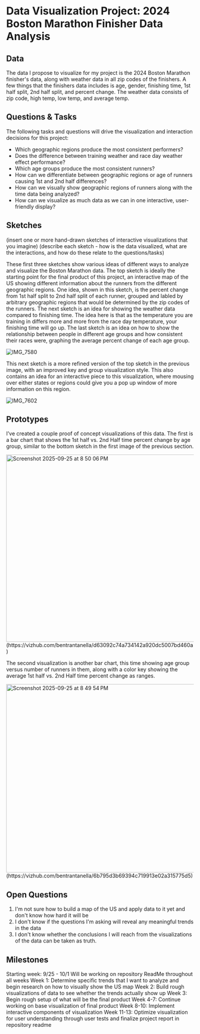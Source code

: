 # Data Visualization Project: 2024 Boston Marathon Finisher Data Analysis

## Data

The data I propose to visualize for my project is the 2024 Boston Marathon finisher's data, along with weather data in all zip codes of the finishers. A few things that the finishers data includes is age, gender, finishing time, 1st half split, 2nd half split, and percent change. The weather data consists of zip code, high temp, low temp, and average temp.


## Questions & Tasks

The following tasks and questions will drive the visualization and interaction decisions for this project:

 * Which geographic regions produce the most consistent performers?
 * Does the difference between training weather and race day weather effect performance?
 * Which age groups produce the most consistent runners?
 * How can we differentiate between geographic regions or age of runners causing 1st and 2nd half differences?
 * How can we visually show geographic regions of runners along with the time data being analyzed?
 * How can we visualize as much data as we can in one interactive, user-friendly display?

## Sketches

(insert one or more hand-drawn sketches of interactive visualizations that you imagine)
(describe each sketch - how is the data visualized, what are the interactions, and how do these relate to the questions/tasks)

These first three sketches show various ideas of different ways to analyze and visualize the Boston Marathon data. The top sketch is ideally the starting point for the final product of this project, an interactive map of the US showing different information about the runners from the different geographic regions. One idea, shown in this sketch, is the percent change from 1st half split to 2nd half split of each runner, grouped and labled by arbitrary geographic regions that would be determined by the zip codes of the runners. The next sketch is an idea for showing the weather data compared to finishing time. The idea here is that as the temperature you are training in differs more and more from the race day temperature, your finishing time will go up. The last sketch is an idea on how to show the relationship between people in different age groups and how consistent their races were, graphing the average percent change of each age group.

![IMG_7580](https://github.com/user-attachments/assets/23ed10a6-5701-4f76-888c-1aab1d092df8)


This next sketch is a more refined version of the top sketch in the previous image, with an improved key and group visualization style. This also contains an idea for an interactive piece to this visualization, where mousing over either states or regions could give you a pop up window of more information on this region. 

![IMG_7602](https://github.com/user-attachments/assets/8c686cfe-e05d-488c-8497-6d8c47bf06df)



## Prototypes

I’ve created a couple proof of concept visualizations of this data. The first is a bar chart that shows the 1st half vs. 2nd Half time percent change by age group, similar to the bottom sketch in the first image of the previous section.

<img width="962" height="501" alt="Screenshot 2025-09-25 at 8 50 06 PM" src="https://github.com/user-attachments/assets/38246bb7-a99d-4d04-b0d8-ec10f4a412db" />
(https://vizhub.com/bentrantanella/d63092c74a734142a920dc5007bd460a)

The second visualization is another bar chart, this time showing age group versus number of runners in them, along with a color key showing the average 1st half vs. 2nd Half time percent change as ranges.

<img width="959" height="504" alt="Screenshot 2025-09-25 at 8 49 54 PM" src="https://github.com/user-attachments/assets/1327a215-cad2-41fb-9a2c-3de7a47cef81" />
(https://vizhub.com/bentrantanella/6b795d3b69394c719913e02a315775d5)


## Open Questions

1. I'm not sure how to build a map of the US and apply data to it yet and don't know how hard it will be
2. I don't know if the questions I'm asking will reveal any meaningful trends in the data
3. I don't know whether the conclusions I will reach from the visualizations of the data can be taken as truth.

## Milestones
Starting week: 9/25 - 10/1
Will be working on repository ReadMe throughout all weeks
Week 1: Determine specific trends that I want to analyze and begin research on how to visually show the US map
Week 2: Build rough visualizations of data to see whether the trends actually show up
Week 3: Begin rough setup of what will be the final product
Week 4-7: Continue working on base visualization of final product
Week 8-10: Implement interactive components of visualization
Week 11-13: Optimize visualization for user understanding through user tests and finalize project report in repository readme
